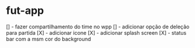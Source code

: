 # fut-app
[] - fazer compartilhamento do time no wpp
[] - adicionar opção de deleção para partida
[X] - adicionar icone
[X] - adicionar splash screen
[X] - status bar com a msm cor do background